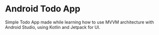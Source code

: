 # Android Todo App

Simple Todo App made while learning how to use MVVM architecture with Android Studio, using Kotlin and Jetpack for UI.  
